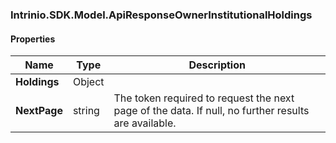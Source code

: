 [//]: # (CLASS:Intrinio.SDK.Model.ApiResponseOwnerInstitutionalHoldings)

[//]: # (KIND:object)

### Intrinio.SDK.Model.ApiResponseOwnerInstitutionalHoldings
#### Properties

[//]: # (START_DEFINITION)

Name | Type | Description
------------ | ------------- | -------------
**Holdings** | Object |  &nbsp;
**NextPage** | string | The token required to request the next page of the data. If null, no further results are available. &nbsp;

[//]: # (END_DEFINITION)


